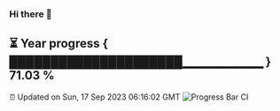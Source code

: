 ### Hi there 👋
⏳ Year progress { █████████████████████▁▁▁▁▁▁▁▁▁ } 71.03 %
---
⏰ Updated on Sun, 17 Sep 2023 06:16:02 GMT
![Progress Bar CI](https://github.com/liununu/liununu/workflows/Progress%20Bar%20CI/badge.svg)
